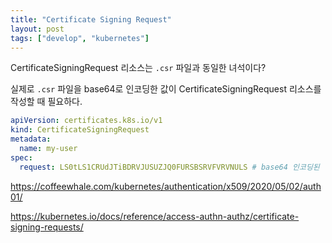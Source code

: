 ```yaml
---
title: "Certificate Signing Request"
layout: post
tags: ["develop", "kubernetes"]
---
```


CertificateSigningRequest 리소스는 `.csr` 파일과 동일한 녀석이다?

실제로 `.csr` 파일을 base64로 인코딩한 값이 CertificateSigningRequest 리소스를 작성할 때 필요하다.

```yaml
apiVersion: certificates.k8s.io/v1
kind: CertificateSigningRequest
metadata:
  name: my-user
spec:
  request: LS0tLS1CRUdJTiBDRVJUSUZJQ0FURSBSRVFVRVNULS # base64 인코딩된 .csr 파일
```





https://coffeewhale.com/kubernetes/authentication/x509/2020/05/02/auth01/

https://kubernetes.io/docs/reference/access-authn-authz/certificate-signing-requests/